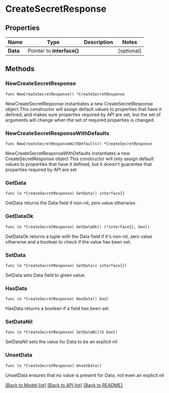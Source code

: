 # CreateSecretResponse

## Properties

Name | Type | Description | Notes
------------ | ------------- | ------------- | -------------
**Data** | Pointer to **interface{}** |  | [optional] 

## Methods

### NewCreateSecretResponse

`func NewCreateSecretResponse() *CreateSecretResponse`

NewCreateSecretResponse instantiates a new CreateSecretResponse object
This constructor will assign default values to properties that have it defined,
and makes sure properties required by API are set, but the set of arguments
will change when the set of required properties is changed

### NewCreateSecretResponseWithDefaults

`func NewCreateSecretResponseWithDefaults() *CreateSecretResponse`

NewCreateSecretResponseWithDefaults instantiates a new CreateSecretResponse object
This constructor will only assign default values to properties that have it defined,
but it doesn't guarantee that properties required by API are set

### GetData

`func (o *CreateSecretResponse) GetData() interface{}`

GetData returns the Data field if non-nil, zero value otherwise.

### GetDataOk

`func (o *CreateSecretResponse) GetDataOk() (*interface{}, bool)`

GetDataOk returns a tuple with the Data field if it's non-nil, zero value otherwise
and a boolean to check if the value has been set.

### SetData

`func (o *CreateSecretResponse) SetData(v interface{})`

SetData sets Data field to given value.

### HasData

`func (o *CreateSecretResponse) HasData() bool`

HasData returns a boolean if a field has been set.

### SetDataNil

`func (o *CreateSecretResponse) SetDataNil(b bool)`

 SetDataNil sets the value for Data to be an explicit nil

### UnsetData
`func (o *CreateSecretResponse) UnsetData()`

UnsetData ensures that no value is present for Data, not even an explicit nil

[[Back to Model list]](../README.md#documentation-for-models) [[Back to API list]](../README.md#documentation-for-api-endpoints) [[Back to README]](../README.md)


